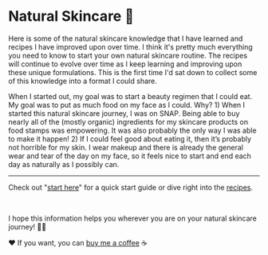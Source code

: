 # Natural Skincare 🌱
Here is some of the natural skincare knowledge that I have learned and recipes I have improved upon over time. I think it's pretty much everything you need to know to start your own natural skincare routine. The recipes will continue to evolve over time as I keep learning and improving upon these unique formulations. This is the first time I'd sat down to collect some of this knowledge into a format I could share.

When I started out, my goal was to start a beauty regimen that I could eat. My goal was to put as much food on my face as I could. Why? 1) When I started this natural skincare journey, I was on SNAP. Being able to buy nearly all of the (mostly organic) ingredients for my skincare products on food stamps was empowering. It was also probably the only way I was able to make it happen! 2) If I could feel good about eating it, then it’s probably not horrible for my skin. I wear makeup and there is already the general wear and tear of the day on my face, so it feels nice to start and end each day as naturally as I possibly can.

---

Check out "[start here](https://github.com/alexiasa/natural-skincare/blob/main/start-here.md)" for a quick start guide or dive right into the [recipes](https://github.com/alexiasa/natural-skincare/tree/main/recipes).

&nbsp;

I hope this information helps you wherever you are on your natural skincare journey! 🌱✨

❤️ If you want, you can [buy me a coffee](https://www.buymeacoffee.com/alexiasa) ☕️ 
